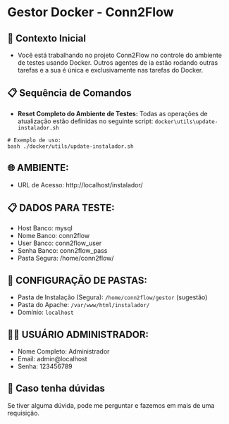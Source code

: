 # Gestor Docker - Conn2Flow

## 🎯 Contexto Inicial
- Você está trabalhando no projeto Conn2Flow no controle do ambiente de testes usando Docker. Outros agentes de ia estão rodando outras tarefas e a sua é única e exclusivamente nas tarefas do Docker.

## 📋 Sequência de Comandos
- **Reset Completo do Ambiente de Testes:** Todas as operações de atualização estão definidas no seguinte script: `docker\utils\update-instalador.sh`
```
# Exemplo de uso:
bash ./docker/utils/update-instalador.sh
```

## 🌐 AMBIENTE:
- URL de Acesso: http://localhost/instalador/

## 📋 DADOS PARA TESTE:
- Host Banco: mysql
- Nome Banco: conn2flow
- User Banco: conn2flow_user
- Senha Banco: conn2flow_pass
- Pasta Segura: /home/conn2flow/

## 📁 CONFIGURAÇÃO DE PASTAS:
- Pasta de Instalação (Segura): `/home/conn2flow/gestor` (sugestão)
- Pasta do Apache: `/var/www/html/instalador/`
- Domínio: `localhost`

## 👨‍💼 USUÁRIO ADMINISTRADOR:
- Nome Completo: Administrador
- Email: admin@localhost
- Senha: 123456789

## 🔧 Caso tenha dúvidas
Se tiver alguma dúvida, pode me perguntar e fazemos em mais de uma requisição.

